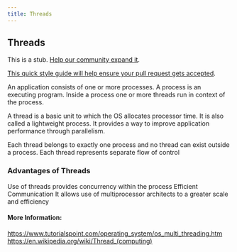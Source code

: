 ```yaml
---
title: Threads
---
```

## Threads

This is a stub. <a href='https://github.com/freecodecamp/guides/tree/master/src/pages/computer-science/threads/index.md' target='_blank' rel='nofollow'>Help our community expand it</a>.

<a href='https://github.com/freecodecamp/guides/blob/master/README.md' target='_blank' rel='nofollow'>This quick style guide will help ensure your pull request gets accepted</a>.

An application consists of one or more processes. A process is an executing program. Inside a process one or more threads run in context of the process.

A thread is a basic unit to which the OS allocates processor time. It is also called a lightweight process. It provides a way to improve application performance through parallelism.

Each thread belongs to exactly one process and no thread can exist outside a process. Each thread represents separate flow of control

### Advantages of Threads

Use of threads provides concurrency within the process 
Efficient Communication 
It allows use of multiprocessor architects to a greater scale and efficiency

#### More Information:
<!-- Please add any articles you think might be helpful to read before writing the article -->
https://www.tutorialspoint.com/operating_system/os_multi_threading.htm
https://en.wikipedia.org/wiki/Thread_(computing)


